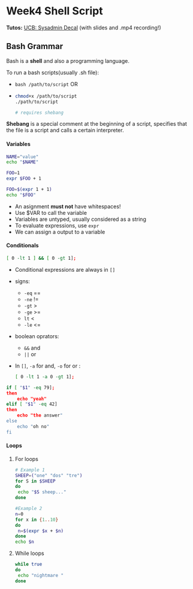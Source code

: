 # Week4 Shell Script

**Tutos:** [UCB: Sysadmin Decal](https://decal.ocf.berkeley.edu/) (with slides and .mp4 recording!)

## Bash Grammar

Bash is a **shell** and also a programming language.

To run a bash scripts(usually .sh file):

- `bash /path/to/script` OR

- ```bash
  chmod+x /path/to/script
  ./path/to/script
  
  # requires shebang
  ```

**Shebang** is a special comment at the beginning of a script, specifies that the file is a script and calls a certain interpreter.



#### Variables

```bash
NAME="value"
echo "$NAME"

FOO=1
expr $FOO + 1

FOO=$(expr 1 + 1)
echo "$FOO"
```

- An asignment **must not** have whitespaces!
- Use $VAR to call the variable
- Variables are untyped, usually considered as a string
- To evaluate expressions, use `expr`
- We can assign a output to a variable



#### Conditionals

```bash
[ 0 -lt 1 ] && [ 0 -gt 1];
```

- Conditional expressions are always in `[]`

- signs:

  - `-eq`  ==
  - `-ne` !=
  - `-gt` >
  - `-ge` >=
  - `lt` <
  - `-le` <=

- boolean oprators:

  - `&&` and
  - `||` or

- In `[]`, `-a` for and, `-o` for or :

  ```bash
  [ 0 -lt 1 -a 0 -gt 1];
  ```



```bash
if [ "$1" -eq 79];
then
	echo "yeah"
elif [ "$1" -eq 42]
then
	echo "the answer"
else
	echo "oh no"
fi
```



#### Loops

1. For loops

   ```bash
   # Example 1
   SHEEP=("one" "dos" "tre")
   for S in $SHEEP
   do
   	echo "$S sheep..."
   done
   
   #Example 2
   n=0
   for x in {1..10}
   do
   	n=$(expr $x + $n)
   done
   echo $n
   ```

2. While loops

   ```bash
   while true
   do
   	echo "nightmare "
   done
   
   ```

   